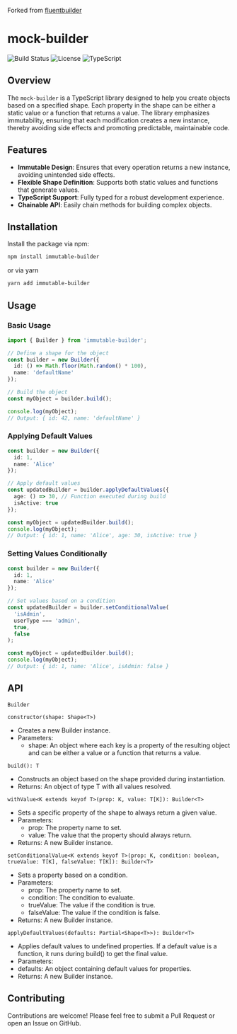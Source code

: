 Forked from [fluentbuilder](https://github.com/lucasteles/fluentbuilder)
# mock-builder

![Build Status](https://img.shields.io/badge/build-passing-brightgreen)
![License](https://img.shields.io/badge/license-MIT-blue.svg)
![TypeScript](https://img.shields.io/badge/types-TypeScript-blue)

## Overview

The `mock-builder` is a TypeScript library designed to help you create objects based on a specified shape. Each property in the shape can be either a static value or a function that returns a value. The library emphasizes immutability, ensuring that each modification creates a new instance, thereby avoiding side effects and promoting predictable, maintainable code.

## Features

- **Immutable Design**: Ensures that every operation returns a new instance, avoiding unintended side effects.
- **Flexible Shape Definition**: Supports both static values and functions that generate values.
- **TypeScript Support**: Fully typed for a robust development experience.
- **Chainable API**: Easily chain methods for building complex objects.

## Installation

Install the package via npm:

```bash
npm install immutable-builder
```

or via yarn
```bash
yarn add immutable-builder
```
## Usage
### Basic Usage
```ts
import { Builder } from 'immutable-builder';

// Define a shape for the object
const builder = new Builder({
  id: () => Math.floor(Math.random() * 100),
  name: 'defaultName'
});

// Build the object
const myObject = builder.build();

console.log(myObject);
// Output: { id: 42, name: 'defaultName' }
```
### Applying Default Values
```ts
const builder = new Builder({
  id: 1,
  name: 'Alice'
});

// Apply default values
const updatedBuilder = builder.applyDefaultValues({
  age: () => 30, // Function executed during build
  isActive: true
});

const myObject = updatedBuilder.build();
console.log(myObject);
// Output: { id: 1, name: 'Alice', age: 30, isActive: true }
```

### Setting Values Conditionally
```ts
const builder = new Builder({
  id: 1,
  name: 'Alice'
});

// Set values based on a condition
const updatedBuilder = builder.setConditionalValue(
  'isAdmin',
  userType === 'admin',
  true,
  false
);

const myObject = updatedBuilder.build();
console.log(myObject);
// Output: { id: 1, name: 'Alice', isAdmin: false }
```

## API
`Builder`

`constructor(shape: Shape<T>)`
- Creates a new Builder instance.
- Parameters:
  - shape: An object where each key is a property of the resulting object and can be either a value or a function that returns a value.

`build(): T`

- Constructs an object based on the shape provided during instantiation.
- Returns: An object of type T with all values resolved.

`withValue<K extends keyof T>(prop: K, value: T[K]): Builder<T>`

- Sets a specific property of the shape to always return a given value.
- Parameters:
  - prop: The property name to set.
  - value: The value that the property should always return.
- Returns: A new Builder instance.

`setConditionalValue<K extends keyof T>(prop: K, condition: boolean, trueValue: T[K], falseValue: T[K]): Builder<T>`

- Sets a property based on a condition.
- Parameters:
  - prop: The property name to set.
  - condition: The condition to evaluate.
  - trueValue: The value if the condition is true.
  - falseValue: The value if the condition is false.
- Returns: A new Builder instance.

`applyDefaultValues(defaults: Partial<Shape<T>>): Builder<T>`

- Applies default values to undefined properties. If a default value is a function, it runs during build() to get the final value.
- Parameters:
- defaults: An object containing default values for properties.
- Returns: A new Builder instance.
## Contributing
Contributions are welcome! Please feel free to submit a Pull Request or open an Issue on GitHub.

